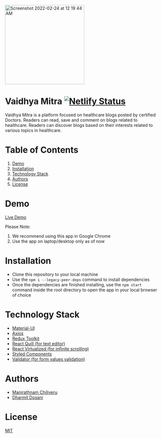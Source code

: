 <img width="261" alt="Screenshot 2022-02-24 at 12 19 44 AM" src="https://user-images.githubusercontent.com/25800571/155387200-0d6489fb-4035-4cc4-9f8d-2eef34953aad.png">

# Vaidhya Mitra [![Netlify Status](https://api.netlify.com/api/v1/badges/42b22848-db74-422c-b514-3acda3b11fd8/deploy-status)](https://app.netlify.com/sites/vaidhyamitra/deploys)

Vaidhya Mitra is a platform focused on healthcare blogs posted by certified Doctors. Readers can read, save and comment on blogs related to healthcare. Readers can discover blogs based on their interests related to various topics in healthcare.

# Table of Contents

1. [Demo](#demo)
2. [Installation](#installation)
3. [Technology Stack](#technology-stack)
4. [Authors](#authors)
5. [License](#license)

# Demo

[Live Demo](https://vaidhyamitra.netlify.app/)

Please Note:

1. We recommend using this app in Google Chrome
2. Use the app on laptop/desktop only as of now

# Installation

- Clone this repository to your local machine
- Use the `npm i --legacy-peer-deps` command to install dependencies
- Once the dependencies are finished installing, use the `npm start` command inside the root directory to open the app in your local browser of choice

# Technology Stack

- [Material-UI](https://mui.com)
- [Axios](https://axios-http.com/docs/intro)
- [Redux Toolkit](https://redux-toolkit.js.org/)
- [React Quill (for text editor)](https://www.npmjs.com/package/react-quilljs)
- [React Virtualized (for infinite scrolling)](https://github.com/bvaughn/react-virtualized)
- [Styled Components](https://styled-components.com/)
- [Validator (for form values validation)](https://www.npmjs.com/package/validator)

# Authors

- [Manirathnam Chiliveru](https://github.com/Mchiliveru)
- [Dharmit Dosani](https://github.com/dharmitdosani)

# License

[MIT](https://opensource.org/licenses/MIT)

